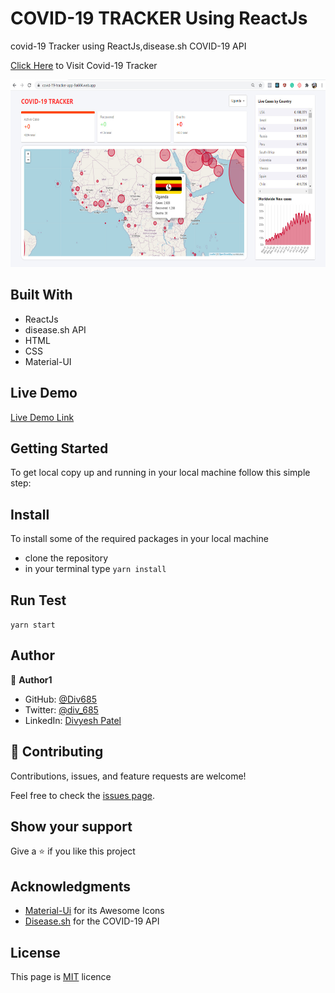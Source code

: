 # COVID-19 TRACKER Using ReactJs 
covid-19 Tracker using ReactJs,disease.sh COVID-19 API

[Click Here](https://covid-19-tracker-app-9a604.web.app/) to Visit Covid-19 Tracker 

<!--<img src="https://github.com/Div685/Corona-Tracker/blob/master/src/screenshot/covid%201.jpg" width="350" height="300">  <img src="https://github.com/Div685/Corona-Tracker/blob/master/src/screenshot/covid%204.jpg" width="350" height="300"> 
<img src="https://github.com/Div685/Corona-Tracker/blob/master/src/screenshot/covid%202.jpg" width="750" height="300"> -->
<img src="https://github.com/Div685/Corona-Tracker/blob/master/src/screenshot/covid%203.jpg" width="750" height="300">

## Built With
- ReactJs
- disease.sh API
- HTML
- CSS
- Material-UI

## Live Demo
[Live Demo Link](https://covid-19-tracker-app-9a604.web.app/)

## Getting Started

To get local copy up and running in your local machine follow this simple step:

## Install

To install some of the required packages in your local machine

- clone the repository
- in your terminal type `yarn install`

## Run Test

`yarn start`

## Author

:bust_in_silhouette: **Author1**

- GitHub: [@Div685](https://github.com/Div685)
- Twitter: [@div_685](https://twitter.com/div_685)
- LinkedIn: [Divyesh Patel](https://www.linkedin.com/in/divyesh-daxa-patel/)

## :handshake: Contributing

Contributions, issues, and feature requests are welcome!

Feel free to check the [issues page](https://github.com/Div685/Corona-Tracker/issues).

## Show your support

Give a :star: if you like this project

## Acknowledgments
- [Material-Ui](https://material-ui.com/components/material-icons/) for its Awesome Icons
- [Disease.sh](https://disease.sh/) for the COVID-19 API

## License

This page is [MIT](LICENSE/) licence
